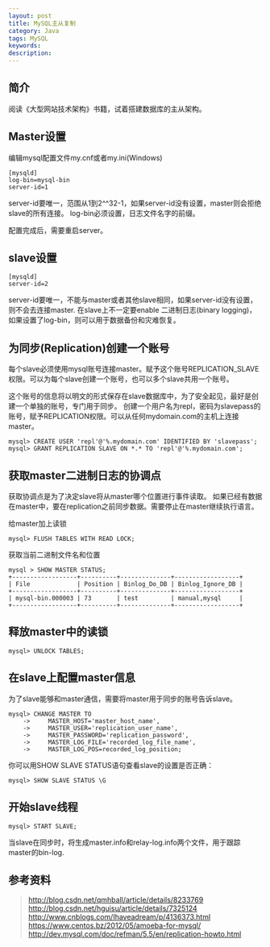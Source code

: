 ```yaml
---
layout: post
title: MySQL主从复制
category: Java
tags: MySQL
keywords: 
description: 
---
```


## 简介
阅读《大型网站技术架构》书籍，试着搭建数据库的主从架构。

## Master设置
编辑mysql配置文件my.cnf或者my.ini(Windows)

	[mysqld]
	log-bin=mysql-bin
	server-id=1

server-id要唯一，范围从1到2^^32-1，如果server-id没有设置，master则会拒绝slave的所有连接。
log-bin必须设置，日志文件名字的前缀。

配置完成后，需要重启server。

## slave设置

	[mysqld]
	server-id=2
server-id要唯一，不能与master或者其他slave相同，如果server-id没有设置，则不会去连接master.
在slave上不一定要enable 二进制日志(binary logging)，如果设置了log-bin，则可以用于数据备份和灾难恢复。

## 为同步(Replication)创建一个账号
每个slave必须使用mysql账号连接master。赋予这个账号REPLICATION_SLAVE权限。可以为每个slave创建一个账号，也可以多个slave共用一个账号。

这个账号的信息将以明文的形式保存在slave数据库中，为了安全起见，最好是创建一个单独的账号，专门用于同步。
创建一个用户名为repl，密码为slavepass的账号，赋予REPLICATION权限。可以从任何mydomain.com的主机上连接master。

	mysql> CREATE USER 'repl'@'%.mydomain.com' IDENTIFIED BY 'slavepass';
	mysql> GRANT REPLICATION SLAVE ON *.* TO 'repl'@'%.mydomain.com';

## 获取master二进制日志的协调点
获取协调点是为了决定slave将从master哪个位置进行事件读取。
如果已经有数据在master中，要在replication之前同步数据。需要停止在master继续执行语言。

给master加上读锁

	mysql> FLUSH TABLES WITH READ LOCK;

获取当前二进制文件名和位置

	mysql > SHOW MASTER STATUS;
	+------------------+----------+--------------+------------------+
	| File             | Position | Binlog_Do_DB | Binlog_Ignore_DB |
	+------------------+----------+--------------+------------------+
	| mysql-bin.000003 | 73       | test         | manual,mysql     |
	+------------------+----------+--------------+------------------+

## 释放master中的读锁
	mysql> UNLOCK TABLES;

## 在slave上配置master信息
为了slave能够和master通信，需要将master用于同步的账号告诉slave。

	mysql> CHANGE MASTER TO
	    ->     MASTER_HOST='master_host_name',
	    ->     MASTER_USER='replication_user_name',
	    ->     MASTER_PASSWORD='replication_password',
	    ->     MASTER_LOG_FILE='recorded_log_file_name',
	    ->     MASTER_LOG_POS=recorded_log_position;

你可以用SHOW SLAVE STATUS语句查看slave的设置是否正确：

	mysql> SHOW SLAVE STATUS \G

## 开始slave线程
	mysql> START SLAVE;

当slave在同步时，将生成master.info和relay-log.info两个文件，用于跟踪master的bin-log.

## 参考资料
> http://blog.csdn.net/qmhball/article/details/8233769
> http://blog.csdn.net/hguisu/article/details/7325124
> http://www.cnblogs.com/Ihaveadream/p/4136373.html
> https://www.centos.bz/2012/05/amoeba-for-mysql/
> http://dev.mysql.com/doc/refman/5.5/en/replication-howto.html
